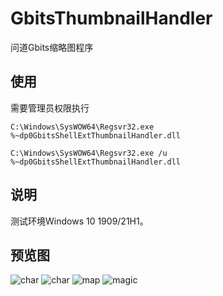 # GbitsThumbnailHandler
问道Gbits缩略图程序

 ## 使用
需要管理员权限执行

``` C:\Windows\SysWOW64\Regsvr32.exe %~dp0GbitsShellExtThumbnailHandler.dll ```

``` C:\Windows\SysWOW64\Regsvr32.exe /u %~dp0GbitsShellExtThumbnailHandler.dll ```

 ## 说明
测试环境Windows 10 1909/21H1。

 ## 预览图
![char](./image/122042.png?raw=true)
![char](./image/121911.png?raw=true)
![map](./image/121724.png?raw=true)
![magic](./image/121808.png?raw=true)

